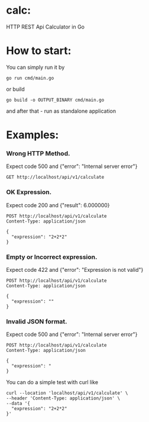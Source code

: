 # calc:
HTTP REST Api Calculator in Go

# How to start:
You can simply run it by
```
go run cmd/main.go
```
or build
```
go build -o OUTPUT_BINARY cmd/main.go
```
and after that - run as standalone application

# Examples:
   ### Wrong HTTP Method.
   Expect code 500 and {"error": "Internal server error"}
   ```http
   GET http://localhost/api/v1/calculate
   ```
   ### OK Expression.
   Expect code 200 and {"result": 6.000000}
   ```http
   POST http://localhost/api/v1/calculate
   Content-Type: application/json

   {
     "expression": "2+2*2"
   }
   ```
   ### Empty or Incorrect expression.
   Expect code 422 and {"error": "Expression is not valid"}
   ```http
   POST http://localhost/api/v1/calculate
   Content-Type: application/json

   {
     "expression": ""
   }
   ```
   ### Invalid JSON format.
   Expect code 500 and {"error": "Internal server error"}
   ```http
   POST http://localhost/api/v1/calculate
   Content-Type: application/json

   {
     "expression": "
   }
   ```

You can do a simple test with curl like
```
curl --location 'localhost/api/v1/calculate' \
--header 'Content-Type: application/json' \
--data '{
  "expression": "2+2*2"
}'
```